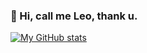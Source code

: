 ### 👋 Hi, call me Leo, thank u.

[![My GitHub stats](https://github-readme-stats.vercel.app/api?username=ssouth-paw)](https://github.com/anuraghazra/github-readme-stats)
